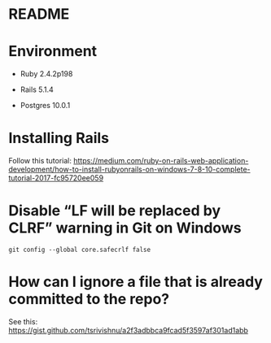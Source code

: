 # README

# Environment

* Ruby 2.4.2p198

* Rails 5.1.4

* Postgres 10.0.1

# Installing Rails

Follow this tutorial: https://medium.com/ruby-on-rails-web-application-development/how-to-install-rubyonrails-on-windows-7-8-10-complete-tutorial-2017-fc95720ee059

# Disable “LF will be replaced by CLRF” warning in Git on Windows

```
git config --global core.safecrlf false
```


# How can I ignore a file that is already committed to the repo?

See this: https://gist.github.com/tsrivishnu/a2f3adbbca9fcad5f3597af301ad1abb
